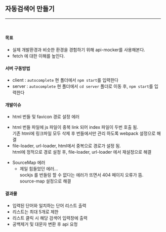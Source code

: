 ## 자동검색어 만들기
-----
<br/>

#### 목표
* 실제 개발환경과 비슷한 환경을 경험하기 위해 api-mocker를 사용해본다.
* fetch 에 대한 이해를 높인다.

#### 서버 구동방법
* client : `autocomplete` 현 폴더에서 `npm start`를 입력한다
* server : `autocomplete` 현 폴더에서 `cd server` 폴더로 이동 후, `npm start`를 입력한다

#### 개발이슈
* html 번들 및 favicon 경로 설정 에러
 - html 번들 파일에 js 파일이 중복 link 되어 index 파일이 두번 호출 됨.<br/>
   기존 html에 링크파일 모두 삭제 후 번들에서만 관리 하도록 webpack 설정으로 해결
 - file-loader, url-loader, html에서 중복으로 경로가 설정 됨.<br/>
   html에 정적으로 경로 설정 후, file-loader, url-loader 에서 재설정으로 해결 

* SourceMap 에러
  - 제일 힘들었던 에러...<br/>
    sockjs 를 번들링 할 수 없다는 에러가 뜨면서 404 페이지 오류가 뜸.<br/>
    source-map 설정으로 해결


#### 결과물
* 입력된 단어와 일치하는 단어 리스트 출력
* 리스트는 최대 5개로 제한
* 리스트 클릭 시 해당 검색어 입력창에 출력
* 공백제거 및 대문자 변환 후 api 요청
